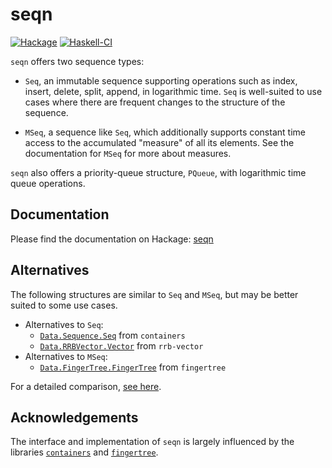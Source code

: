 # seqn

[![Hackage](https://img.shields.io/hackage/v/seqn?logo=haskell&color=blue)](https://hackage.haskell.org/package/seqn)
[![Haskell-CI](https://github.com/meooow25/seqn/actions/workflows/haskell-ci.yml/badge.svg)](https://github.com/meooow25/seqn/actions/workflows/haskell-ci.yml)

`seqn` offers two sequence types:

* `Seq`, an immutable sequence supporting operations such as index, insert,
  delete, split, append, in logarithmic time. `Seq` is well-suited to use cases
  where there are frequent changes to the structure of the sequence.

* `MSeq`, a sequence like `Seq`, which additionally supports constant time
  access to the accumulated "measure" of all its elements. See the documentation
  for `MSeq` for more about measures.

`seqn` also offers a priority-queue structure, `PQueue`, with logarithmic time
queue operations.

## Documentation

Please find the documentation on Hackage: [seqn](https://hackage.haskell.org/package/seqn)

## Alternatives

The following structures are similar to `Seq` and `MSeq`, but may be better
suited to some use cases.

* Alternatives to `Seq`:
  * [`Data.Sequence.Seq`](https://hackage.haskell.org/package/containers-0.7/docs/Data-Sequence.html#t:Seq)
    from `containers`
  * [`Data.RRBVector.Vector`](https://hackage.haskell.org/package/rrb-vector-0.2.1.0/docs/Data-RRBVector.html#t:Vector)
    from `rrb-vector`
* Alternatives to `MSeq`:
  * [`Data.FingerTree.FingerTree`](https://hackage.haskell.org/package/fingertree-0.1.5.0/docs/Data-FingerTree.html#t:FingerTree)
    from `fingertree`

For a detailed comparison, [see here](https://github.com/meooow25/seqn/tree/master/bench).

## Acknowledgements

The interface and implementation of `seqn` is largely influenced by
the libraries [`containers`](https://hackage.haskell.org/package/containers) and
[`fingertree`](https://hackage.haskell.org/package/fingertree).
